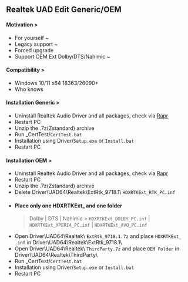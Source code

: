 ## Realtek UAD Edit Generic/OEM
#### Motivation >
- For yourself ~
- Legacy support ~
- Forced upgrade
- Support OEM Ext Dolby/DTS/Nahimic ~
#### Compatibility >
- Windows 10/11 x64 18363/26090+
- Who knows
#### Installation Generic >
- Uninstall Realtek Audio Driver and all packages, check via [Rapr][DriverStoreExplorer]
- Restart PC
- Unzip the .7z(Zstandard) archive
- Run _CertTest/`CertTest.bat`
- Installation using Driver/`Setup.exe` or `Install.bat`
- Restart PC
#### Installation OEM >
- Uninstall Realtek Audio Driver and all packages, check via [Rapr][DriverStoreExplorer]
- Restart PC
- Unzip the .7z(Zstandard) archive
- Delete Driver\UAD64\Realtek\ExtRtk_9718.1\ `HDXRTKExt_RTK_PC.inf`
- #### Place only one HDXRTKExt_ and one folder
  > Dolby | DTS | Nahimic > `HDXRTKExt_DOLBY_PC.inf` | `HDXRTKExt_XPERI4_PC.inf` | `HDXRTKExt_AVO_PC.inf`
- Open Driver\UAD64\Realtek\ `ExtRtk_9718.1.7z` and place `HDXRTKExt_ .inf` in Driver\UAD64\Realtek\ExtRtk_9718.1\
- Open Driver\UAD64\Realtek\ `ThirdParty.7z` and place `OEM Folder` in Driver\UAD64\Realtek\ThirdParty\
- Run _CertTest/`CertTest.bat`
- Installation using Driver/`Setup.exe` or `Install.bat`
- Restart PC

[DriverStoreExplorer]: https://github.com/lostindark/DriverStoreExplorer
